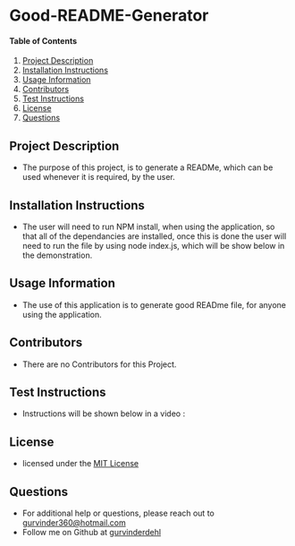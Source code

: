  # Good-README-Generator
          
#### Table of Contents
1. [Project Description](#project-description)
2. [Installation Instructions](#installation-instructions)
3. [Usage Information](#usage-information)
4. [Contributors](#contributors)
5. [Test Instructions](#test-instructions)
6. [License](#license)
7. [Questions](#questions)
## Project Description
* The purpose of this project, is to generate a READMe, which can be used whenever it is required, by the user.
## Installation Instructions
* The user will need to run NPM install, when using the application, so that all of the dependancies are installed, once this is done the user will need to run the file by using node index.js, which will be show below in the demonstration.
## Usage Information
* The use of this application is to generate good READme file, for anyone using the application.
## Contributors
* There are no Contributors for this Project.
## Test Instructions
* Instructions will be shown below in a video :
## License
* licensed under the [MIT License](LICENSE)
## Questions
* For additional help or questions, please reach out to gurvinder360@hotmail.com
* Follow me on Github at [gurvinderdehl](http://github.com/gurvinderdehl)
